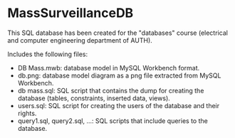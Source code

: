 # MassSurveillanceDB
This SQL database has been created for the "databases" course (electrical and computer engineering department of AUTH).

Includes the following files:
- DB Mass.mwb: database model in MySQL Workbench format.
- db.png: database model diagram as a png file extracted from MySQL Workbench.
- db mass.sql: SQL script that contains the dump for creating the database (tables, constraints, inserted data, views).
- users.sql: SQL script for creating the users of the database and their rights.
- query1.sql, query2.sql, ...: SQL scripts that include queries to the database.
